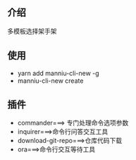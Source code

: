 
## 介绍
多模板选择架手架

## 使用
- yarn add manniu-cli-new -g
- manniu-cli-new create <projectName>

## 插件
- commander===> 专门处理命令选项参数
- inquirer===>命令行问答交互工具
- download-git-repo===>仓库代码下载
- ora===>命令行交互等待工具
